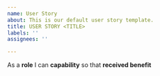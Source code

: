 ```yaml
---
name: User Story
about: This is our default user story template.
title: USER STORY <TITLE>
labels: ''
assignees: ''

---
```


As a **role** I can **capability** so that **received benefit**
